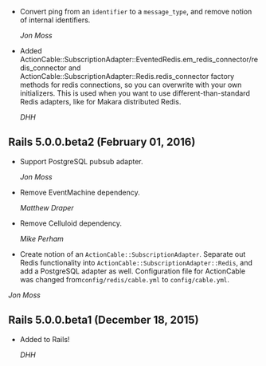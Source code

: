 * Convert ping from an `identifier` to a `message_type`, and remove
  notion of internal identifiers.

   *Jon Moss*

*  Added ActionCable::SubscriptionAdapter::EventedRedis.em_redis_connector/redis_connector and
   ActionCable::SubscriptionAdapter::Redis.redis_connector factory methods for redis connections, 
   so you can overwrite with your own initializers. This is used when you want to use different-than-standard Redis adapters,
   like for Makara distributed Redis.

   *DHH*

## Rails 5.0.0.beta2 (February 01, 2016) ##

*   Support PostgreSQL pubsub adapter.

    *Jon Moss*

*   Remove EventMachine dependency.

    *Matthew Draper*

*   Remove Celluloid dependency.

    *Mike Perham*

*   Create notion of an `ActionCable::SubscriptionAdapter`.
    Separate out Redis functionality into
    `ActionCable::SubscriptionAdapter::Redis`, and add a
    PostgreSQL adapter as well. Configuration file for
    ActionCable was changed from`config/redis/cable.yml` to
    `config/cable.yml`.

   *Jon Moss*

## Rails 5.0.0.beta1 (December 18, 2015) ##

*   Added to Rails!

    *DHH*
